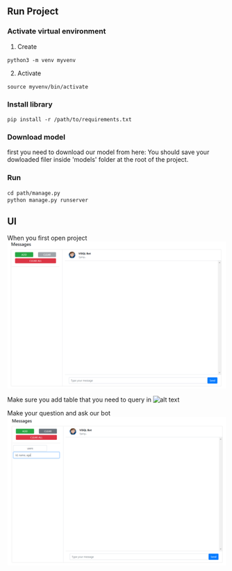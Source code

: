 ## Run Project
### Activate virtual environment
1. Create
```
python3 -m venv myvenv
```
2. Activate
```
source myvenv/bin/activate
```
### Install library
```
pip install -r /path/to/requirements.txt
```

### Download model
first you need to download our model from here:
You should save your dowloaded filer inside 'models' folder at the root of the project. 

### Run
```
cd path/manage.py
python manage.py runserver
```

## UI
When you first open project
![alt text](imgs/first.png)

Make sure you add table that you need to query in
![alt text](imgs/image.png)

Make your question and ask our bot
![alt text](imgs/add-table.png)